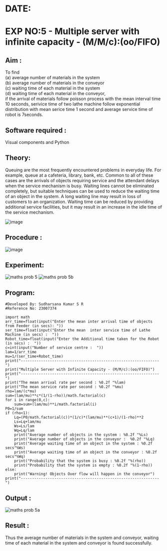 # DATE:
# EXP NO:5 - Multiple server with infinite capacity - (M/M/c):(oo/FIFO)
## Aim :
To find
<br>(a) average number of materials in the system
<br>(b) average number of materials in the conveyor
<br>(c) waiting time of each material in the system
<br>(d) waiting time of each material in the conveyor,
<br>if the arrival  of materials follow poisson process with the mean interval time 10 seconds, serivice time of two lathe machine follow exponential distribution with mean serice time 1 second and average service time of robot is 7seconds.

## Software required :
Visual components and Python

## Theory:
Queuing are the most frequently encountered problems in everyday life. For example, queue at a cafeteria, library, bank, etc. Common to all of these cases are the arrivals of objects requiring service and the attendant delays when the service mechanism is busy. Waiting lines cannot be eliminated completely, but suitable techniques can be used to reduce the waiting time of an object in the system. A long waiting line may result in loss of customers to an organization. Waiting time can be reduced by providing additional service facilities, but it may result in an increase in the idle time of the service mechanism.

![image](https://user-images.githubusercontent.com/103921593/203238035-1c8109bc-cbf2-4c77-baea-c5b682a752ef.png)

## Procedure :
![image](https://user-images.githubusercontent.com/103921593/203238265-176740b0-eae2-4772-90be-5449869ac9b0.png)

## Experiment:
![maths prob 5](https://github.com/sudharsanakumar18/Muttiple-capacity-with-infinite-capacity/assets/138849110/27c27e92-fa4b-4c96-85b7-f017e651c260)
![maths prob 5b](https://github.com/sudharsanakumar18/Muttiple-capacity-with-infinite-capacity/assets/138849110/5a58af06-5add-4283-93c8-3687c44f2e92)

## Program:
```
#Developed By: Sudharsana Kumar S R
#Reference No: 23007374

import math
arr_time=float(input("Enter the mean inter arrival time of objects from Feeder (in secs): "))
ser_time=float(input("Enter the mean  inter service time of Lathe Machine (in secs) :  "))
Robot_time=float(input("Enter the Additional time taken for the Robot (in secs) :  "))
c=int(input("Number of service centre :  "))
lam=1/arr_time
mu=1/(ser_time+Robot_time)
print("--------------------------------------------------------------")
print("Multiple Server with Infinite Capacity - (M/M/c):(oo/FIFO)")
print("--------------------------------------------------------------")
print("The mean arrival rate per second : %0.2f "%lam)
print("The mean service rate per second : %0.2f "%mu)
rho=lam/(c*mu)
sum=(lam/mu)**c*(1/(1-rho))/math.factorial(c)
for i in range(0,c):
    sum=sum+(lam/mu)**i/math.factorial(i)
P0=1/sum
if (rho<1):
    Lq=(P0/math.factorial(c))*(1/c)*(lam/mu)**(c+1)/(1-rho)**2
    Ls=Lq+lam/mu
    Ws=Ls/lam
    Wq=Lq/lam
    print("Average number of objects in the system : %0.2f "%Ls)
    print("Average number of objects in the conveyor :  %0.2f "%Lq)
    print("Average waiting time of an object in the system : %0.2f secs"%Ws)
    print("Average waiting time of an object in the conveyor : %0.2f secs"%Wq)
    print("Probability that the system is busy : %0.2f "%(rho))
    print("Probability that the system is empty : %0.2f "%(1-rho))
else:
    print("Warning! Objects Over flow will happen in the conveyor")
print("--------------------------------------------------------------")
```
## Output :
![maths prob 5a](https://github.com/sudharsanakumar18/Muttiple-capacity-with-infinite-capacity/assets/138849110/47521510-aa15-4794-a16e-eed0468a7d3b)

## Result : 
Thus the average number of materials in the system and conveyor, waiting time of each material in the system and conveyor is found successfully.
